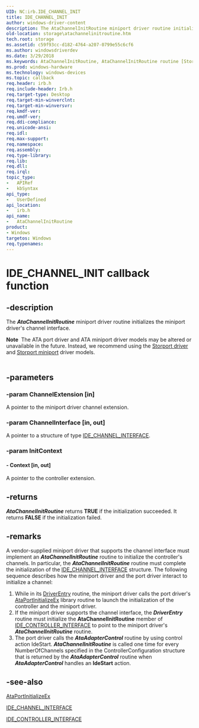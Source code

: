 ```yaml
---
UID: NC:irb.IDE_CHANNEL_INIT
title: IDE_CHANNEL_INIT
author: windows-driver-content
description: The AtaChannelInitRoutine miniport driver routine initializes the miniport driver's channel interface.Note  The ATA port driver and ATA miniport driver models may be altered or unavailable in the future.
old-location: storage\atachannelinitroutine.htm
tech.root: storage
ms.assetid: c59f93cc-d182-4764-a207-0799e55c6cf6
ms.author: windowsdriverdev
ms.date: 3/29/2018
ms.keywords: AtaChannelInitRoutine, AtaChannelInitRoutine routine [Storage Devices], IDE_CHANNEL_INIT, atartns_7bbe3bef-24c7-4666-9b83-a29646d92f71.xml, irb/AtaChannelInitRoutine, storage.atachannelinitroutine
ms.prod: windows-hardware
ms.technology: windows-devices
ms.topic: callback
req.header: irb.h
req.include-header: Irb.h
req.target-type: Desktop
req.target-min-winverclnt: 
req.target-min-winversvr: 
req.kmdf-ver: 
req.umdf-ver: 
req.ddi-compliance: 
req.unicode-ansi: 
req.idl: 
req.max-support: 
req.namespace: 
req.assembly: 
req.type-library: 
req.lib: 
req.dll: 
req.irql: 
topic_type:
-	APIRef
-	kbSyntax
api_type:
-	UserDefined
api_location:
-	irb.h
api_name:
-	AtaChannelInitRoutine
product:
- Windows
targetos: Windows
req.typenames: 
---
```


# IDE_CHANNEL_INIT callback function


## -description


The <b><i>AtaChannelInitRoutine</i></b> miniport driver routine initializes the miniport driver's channel interface.
<div class="alert"><b>Note</b>  The ATA port driver and ATA miniport driver models may be altered or unavailable in the future. Instead, we recommend using the <a href="https://msdn.microsoft.com/en-us/windows/hardware/drivers/storage/storport-driver">Storport driver</a> and <a href="https://msdn.microsoft.com/en-us/windows/hardware/drivers/storage/storport-miniport-drivers">Storport miniport</a> driver models.</div><div> </div>

## -parameters




### -param ChannelExtension [in]

A pointer to the miniport driver channel extension.


### -param ChannelInterface [in, out]

A pointer to a structure of type <a href="https://msdn.microsoft.com/library/windows/hardware/ff559034">IDE_CHANNEL_INTERFACE</a>. 


### -param InitContext








#### - Context [in, out]

A pointer to the controller extension.


## -returns



<b><i>AtaChannelInitRoutine</i></b> returns <b>TRUE</b> if the initialization succeeded. It returns <b>FALSE</b> if the initialization failed. 




## -remarks



A vendor-supplied miniport driver that supports the channel interface must implement an <b><i>AtaChannelInitRoutine</i></b> routine to initialize the controller's channels. In particular, the <b><i>AtaChannelInitRoutine</i></b> routine must complete the initialization of the <a href="https://msdn.microsoft.com/library/windows/hardware/ff559034">IDE_CHANNEL_INTERFACE</a> structure. The following sequence describes how the miniport driver and the port driver interact to initialize a channel: 

<ol>
<li>
While in its <a href="https://msdn.microsoft.com/library/windows/hardware/ff552644">DriverEntry</a> routine, the miniport driver calls the port driver's <a href="https://msdn.microsoft.com/library/windows/hardware/ff550167">AtaPortInitializeEx</a> library routine to launch the initialization of the controller and the miniport driver. 

</li>
<li>
If the miniport driver supports the channel interface, the <b><i>DriverEntry</i></b> routine must initialize the <b>AtaChannelInitRoutine</b> member of <a href="https://msdn.microsoft.com/library/windows/hardware/ff559039">IDE_CONTROLLER_INTERFACE</a> to point to the miniport driver's <b><i>AtaChannelInitRoutine</i></b> routine.

</li>
<li>
The port driver calls the <b><i>AtaAdapterControl</i></b> routine by using control action IdeStart. <b><i>AtaChannelInitRoutine</i></b> is called one time for every NumberOfChannels specified in the ControllerConfiguration structure that is returned by the <b><i>AtaAdapterControl</i></b> routine when <b><i>AtaAdapterControl</i></b> handles an <b>IdeStart</b> action.

</li>
</ol>



## -see-also




<a href="https://msdn.microsoft.com/library/windows/hardware/ff550167">AtaPortInitializeEx</a>



<a href="https://msdn.microsoft.com/library/windows/hardware/ff559034">IDE_CHANNEL_INTERFACE</a>



<a href="https://msdn.microsoft.com/library/windows/hardware/ff559039">IDE_CONTROLLER_INTERFACE</a>
 

 

